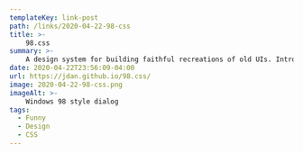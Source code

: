 ```yaml
---
templateKey: link-post
path: /links/2020-04-22-98-css
title: >-
    98.css
summary: >-
    A design system for building faithful recreations of old UIs. Intro 
date: 2020-04-22T23:56:09-04:00
url: https://jdan.github.io/98.css/
image: 2020-04-22-98-css.png
imageAlt: >-
    Windows 98 style dialog
tags:
  - Funny
  - Design
  - CSS
---
```

